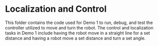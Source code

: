 # Localization and Control
This folder contains the code used for Demo 1 to run, debug, and test the controller utilized to move and turn the robot. The control and localization tasks in Demo 1 include having the robot move in a straight line for a set distance and having a robot move a set distance and turn a set angle.
